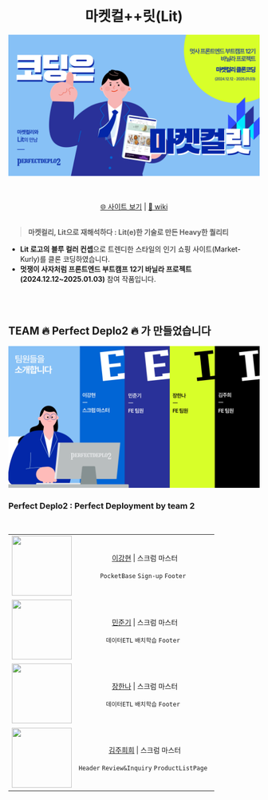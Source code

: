 <div align="center">
   <h1>마켓컬++릿(Lit) </h1>
</div>

![마켓컬릿](./public/readme/market-kurlit.webp)

<div align="center">
   <br><br>
   <a href="https://marketkalit2th.netlify.app/">🌐 사이트 보기</a> | <a href="https://github.com/FRONTENDBOOTCAMP-12th/MarketKarly-2th/wiki">🔗 wiki</a>
      <br><br>
</div>

> **마켓컬리, Lit으로 재해석하다 : Lit(e)한 기술로 만든 Heavy한 퀄리티**

- **Lit 로고의 블루 컬러 컨셉**으로 트렌디한 스타일의 인기 쇼핑 사이트(Market-Kurly)를 클론 코딩하였습니다.
- **멋쟁이 사자처럼 프론트엔드 부트캠프 12기 바닐라 프로젝트(2024.12.12~2025.01.03)** 참여 작품입니다.

<br><br>

## TEAM 🔥 Perfect Deplo2 🔥 가 만들었습니다

![PerfectDeplo2](./public/readme/perfect-deplo2.webp)

### Perfect Deplo2 : Perfect Deployment by team 2

<br>

<table align="center">
    <tr>
        <td align="center">
            <img height="120px" width="120px" src="https://avatars.githubusercontent.com/u/61653740?v=4"/>
        </td>
        <td align="center">
            <a href="https://github.com/cow-coding">이강현</a> | 스크럼 마스터 <br> <br></code>  <code>PocketBase</code> <code>Sign-up</code> <code>Footer </code>
        </td>
    </tr>
    <tr>
        <td align="center">
            <img height="120px" width="120px" src="https://avatars.githubusercontent.com/u/61653740?v=4"/>
        </td>
        <td align="center">
            <a href="https://github.com/sunbi-s">민준기</a> | 스크럼 마스터 <br> <br></code>  <code>데이터ETL</code> <code>배치학습</code> <code>Footer </code>
        </td>
    </tr>
    <tr>
        <td align="center">
            <img height="120px" width="120px" src="https://avatars.githubusercontent.com/u/61653740?v=4"/>
        </td>
        <td align="center">
            <a href="https://github.com/hawe66">장한나</a> | 스크럼 마스터 <br> <br></code>  <code>데이터ETL</code> <code>배치학습</code> <code>Footer </code>
        </td>
    </tr>
    <tr>
        <td align="center">
            <img height="120px" width="120px" src="https://avatars.githubusercontent.com/u/61653740?v=4"/>
        </td>
        <td align="center">
            <a href="https://sweetdev.tistory.com">김주희희</a> | 스크럼 마스터 <br> <br></code>  <code>Header</code> <code>Review&Inquiry</code> <code>ProductListPage </code>
        </td>
    </tr>
</table>
